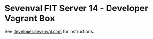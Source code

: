 # Sevenval FIT Server 14 - Developer Vagrant Box

See [developer.sevenval.com](http://developer.sevenval.com/start/get-started/developer-setup.html) for instructions.

